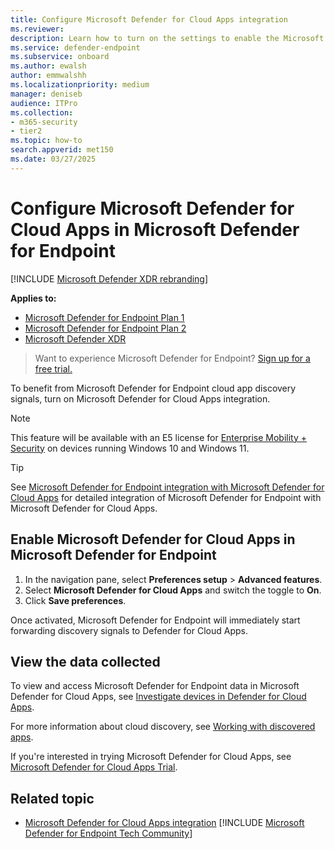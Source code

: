 ```yaml
---
title: Configure Microsoft Defender for Cloud Apps integration
ms.reviewer:
description: Learn how to turn on the settings to enable the Microsoft Defender for Endpoint integration with Microsoft Defender for Cloud Apps.
ms.service: defender-endpoint
ms.subservice: onboard
ms.author: ewalsh
author: emmwalshh
ms.localizationpriority: medium
manager: deniseb
audience: ITPro
ms.collection: 
- m365-security
- tier2
ms.topic: how-to
search.appverid: met150
ms.date: 03/27/2025
---
```


# Configure Microsoft Defender for Cloud Apps in Microsoft Defender for Endpoint

[!INCLUDE [Microsoft Defender XDR rebranding](../includes/microsoft-defender.md)]

**Applies to:**
- [Microsoft Defender for Endpoint Plan 1](microsoft-defender-endpoint.md)
- [Microsoft Defender for Endpoint Plan 2](microsoft-defender-endpoint.md)
- [Microsoft Defender XDR](/defender-xdr)

> Want to experience Microsoft Defender for Endpoint? [Sign up for a free trial.](https://go.microsoft.com/fwlink/p/?linkid=2225630)

To benefit from Microsoft Defender for Endpoint cloud app discovery signals, turn on Microsoft Defender for Cloud Apps integration.

> [!NOTE]
> This feature will be available with an E5 license for [Enterprise Mobility + Security](https://www.microsoft.com/en-us/security) on devices running Windows 10 and Windows 11.

> [!TIP]
> See [Microsoft Defender for Endpoint integration with Microsoft Defender for Cloud Apps](/cloud-app-security/mde-integration) for detailed integration of Microsoft Defender for Endpoint with Microsoft Defender for Cloud Apps.

## Enable Microsoft Defender for Cloud Apps in Microsoft Defender for Endpoint

1. In the navigation pane, select **Preferences setup** \> **Advanced features**.
2. Select **Microsoft Defender for Cloud Apps** and switch the toggle to **On**.
3. Click **Save preferences**.

Once activated, Microsoft Defender for Endpoint will immediately start forwarding discovery signals to Defender for Cloud Apps.

## View the data collected

To view and access Microsoft Defender for Endpoint data in Microsoft Defender for Cloud Apps, see [Investigate devices in Defender for Cloud Apps](/cloud-app-security/mde-integration#investigate-devices-in-cloud-app-security).

For more information about cloud discovery, see [Working with discovered apps](/cloud-app-security/discovered-apps).

If you're interested in trying Microsoft Defender for Cloud Apps, see [Microsoft Defender for Cloud Apps Trial](https://signup.microsoft.com/Signup?OfferId=757c4c34-d589-46e4-9579-120bba5c92ed&ali=1).

## Related topic

- [Microsoft Defender for Cloud Apps integration](microsoft-cloud-app-security-integration.md)
[!INCLUDE [Microsoft Defender for Endpoint Tech Community](../includes/defender-mde-techcommunity.md)]

